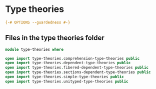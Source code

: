 # Type theories

```agda
{-# OPTIONS --guardedness #-}
```

## Files in the type theories folder

```agda
module type-theories where

open import type-theories.comprehension-type-theories public
open import type-theories.dependent-type-theories public
open import type-theories.fibered-dependent-type-theories public
open import type-theories.sections-dependent-type-theories public
open import type-theories.simple-type-theories public
open import type-theories.unityped-type-theories public
```
